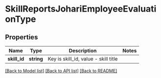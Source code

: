 # SkillReportsJohariEmployeeEvaluationType

## Properties
Name | Type | Description | Notes
------------ | ------------- | ------------- | -------------
**skill_id** | **string** | Key is skill_id, value - skill title | 

[[Back to Model list]](../README.md#documentation-for-models) [[Back to API list]](../README.md#documentation-for-api-endpoints) [[Back to README]](../README.md)


